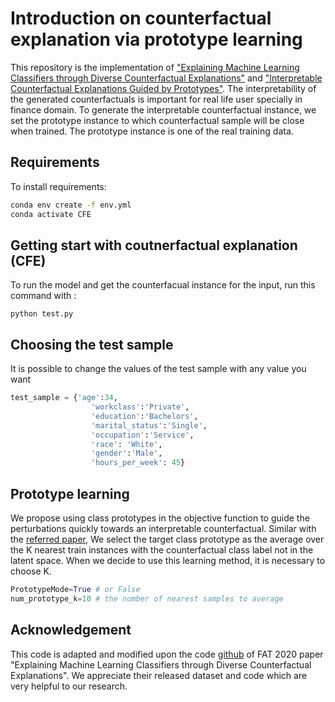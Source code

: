 # Introduction on counterfactual explanation via prototype learning
This repository is the implementation of ["Explaining Machine Learning Classifiers through Diverse Counterfactual Explanations"](https://dl.acm.org/doi/pdf/10.1145/3351095.3372850) and ["Interpretable Counterfactual Explanations Guided by Prototypes"](https://arxiv.org/pdf/1907.02584.pdf).
The interpretability of the generated counterfactuals is important for real life user specially in finance domain. To generate the interpretable counterfactual instance, we set the prototype instance to which counterfactual sample will be close when trained. The prototype instance is one of the real training data.
## Requirements
To install requirements:
```sh
conda env create -f env.yml
conda activate CFE
```

## Getting start with coutnerfactual explanation (CFE) 
To run the model and get the counterfacual instance for the input, run this command with :
```
python test.py
```
## Choosing the test sample
It is possible to change the values of the test sample with any value you want
```py
test_sample = {'age':34,
                  'workclass':'Private',
                  'education':'Bachelors',
                  'marital_status':'Single',
                  'occupation':'Service',
                  'race': 'White',
                  'gender':'Male',
                  'hours_per_week': 45}
```
## Prototype learning
We propose using class prototypes in the objective function to guide the perturbations quickly towards an interpretable counterfactual. Similar with the [referred paper](https://arxiv.org/pdf/1907.02584.pdf), We select the target class prototype as the average over the K nearest train instances with the counterfactual class label not in the latent space. When we decide to use this learning method, it is necessary to choose K.

```py
PrototypeMode=True # or False
num_prototype_k=10 # the number of nearest samples to average
```

## Acknowledgement
This code is adapted and modified upon the code [github](https://github.com/interpretml/DiCE) of FAT 2020 paper "Explaining Machine Learning Classifiers through Diverse
Counterfactual Explanations". We appreciate their released dataset and code which are very helpful to our research.
